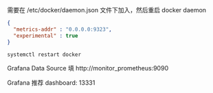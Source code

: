 需要在 /etc/docker/daemon.json 文件下加入，然后重启 docker daemon
```json
{
  "metrics-addr" : "0.0.0.0:9323",
  "experimental" : true
}
```
```shell
systemctl restart docker
```

Grafana Data Source 填 http://monitor_prometheus:9090

Grafana 推荐 dashboard:
13331